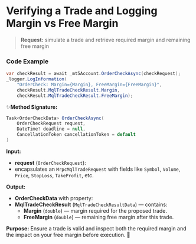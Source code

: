 # Verifying a Trade and Logging Margin vs Free Margin

> **Request:** simulate a trade and retrieve required margin and remaining free margin

### Code Example

```csharp
var checkResult = await _mt5Account.OrderCheckAsync(checkRequest);
_logger.LogInformation(
    "OrderCheck: Margin={Margin}, FreeMargin={FreeMargin}",
    checkResult.MqlTradeCheckResult.Margin,
    checkResult.MqlTradeCheckResult.FreeMargin);
```

✨**Method Signature:**
```csharp
Task<OrderCheckData> OrderCheckAsync(
    OrderCheckRequest request,
    DateTime? deadline = null,
    CancellationToken cancellationToken = default
)
```
 **Input:** 
* **request** (`OrderCheckRequest`):
 * encapsulates an `MrpcMqlTradeRequest` with fields like `Symbol`, `Volume`, `Price`, `StopLoss`, `TakeProfit`, etc.

 **Output:**
 * **OrderCheckData** with property:
  * **MqlTradeCheckResult** (`MqlTradeCheckResultData`) — contains:
    * **Margin** (`double`) — margin required for the proposed trade.
    * **FreeMargin** (`double`) — remaining free margin after this trade.

**Purpose:** Ensure a trade is valid and inspect both the required margin and the impact on your free margin before execution. 🚀
